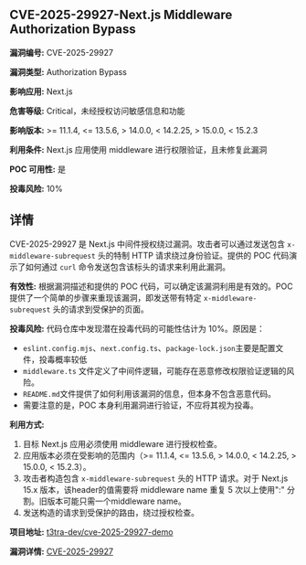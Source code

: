 ## CVE-2025-29927-Next.js Middleware Authorization Bypass

**漏洞编号:** CVE-2025-29927

**漏洞类型:** Authorization Bypass

**影响应用:** Next.js

**危害等级:** Critical，未经授权访问敏感信息和功能

**影响版本:** >= 11.1.4, <= 13.5.6, > 14.0.0, < 14.2.25, > 15.0.0, < 15.2.3

**利用条件:** Next.js 应用使用 middleware 进行权限验证，且未修复此漏洞

**POC 可用性:** 是

**投毒风险:** 10%

## 详情

CVE-2025-29927 是 Next.js 中间件授权绕过漏洞。攻击者可以通过发送包含 `x-middleware-subrequest` 头的特制 HTTP 请求绕过身份验证。提供的 POC 代码演示了如何通过 `curl` 命令发送包含该标头的请求来利用此漏洞。

**有效性:**
根据漏洞描述和提供的 POC 代码，可以确定该漏洞利用是有效的。POC 提供了一个简单的步骤来重现该漏洞，即发送带有特定 `x-middleware-subrequest` 头的请求到受保护的页面。

**投毒风险:**
代码仓库中发现潜在投毒代码的可能性估计为 10%。原因是：
  *  `eslint.config.mjs`、`next.config.ts`、`package-lock.json`主要是配置文件，投毒概率较低
  *  `middleware.ts` 文件定义了中间件逻辑，可能存在恶意修改权限验证逻辑的风险。
  *  `README.md`文件提供了如何利用该漏洞的信息，但本身不包含恶意代码。
  *  需要注意的是，POC 本身利用漏洞进行验证，不应将其视为投毒。

**利用方式:**
1.  目标 Next.js 应用必须使用 middleware 进行授权检查。
2.  应用版本必须在受影响的范围内（>= 11.1.4, <= 13.5.6, > 14.0.0, < 14.2.25, > 15.0.0, < 15.2.3）。
3.  攻击者构造包含 `x-middleware-subrequest` 头的 HTTP 请求。对于 Next.js 15.x 版本，该header的值需要将 middleware name 重复 5 次以上使用":" 分割。旧版本可能只需一个middleware name。
4.  发送构造的请求到受保护的路由，绕过授权检查。

**项目地址:** [t3tra-dev/cve-2025-29927-demo](https://github.com/t3tra-dev/cve-2025-29927-demo)

**漏洞详情:** [CVE-2025-29927](https://nvd.nist.gov/vuln/detail/CVE-2025-29927)